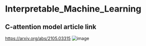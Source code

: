# Interpretable_Machine_Learning
## C-attention model article link
https://arxiv.org/abs/2105.03315
![image](https://user-images.githubusercontent.com/43394670/193148224-bd09cee0-56f4-46c1-a91b-987535e096cb.png)

